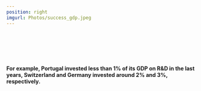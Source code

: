 ```yaml
---
position: right
imgurl: Photos/success_gdp.jpeg
---
```


<br/><br/>
<br/><br/>

#### For example, Portugal invested less than 1% of its GDP on R&D in the last years, Switzerland and Germany invested around 2% and 3%, respectively. 